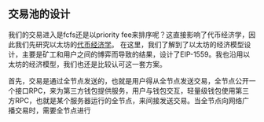 ## 交易池的设计
我们的交易进入是fcfs还是以priority fee来排序呢？这直接影响了代币经济学，因此我们先研究以太坊的[代币经济学](/docs/research/tokennomics.md)。
在这里，我们了解到了以太坊的经济模型设计，主要是矿工和用户之间的博弈而导致的结果，设计了EIP-1559。我也沿用以太坊的经济模型，我们也还是比较认可这一套方案。

首先，交易是通过全节点发送的，也就是用户得从全节点发送交易，全节点公开一个接口RPC，来为第三方钱包提供服务，用户与钱包交互，轻量级钱包使用第三方RPC，也就是某个服务器运行的全节点，来间接发送交易。当全节点向网络广播交易时，需要全节点进行







